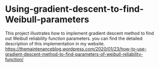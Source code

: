 # Using-gradient-descent-to-find-Weibull-parameters
This project illustrates how to implement gradient descent method to find out Weibull reliability function parameters.
you can find the detailed description of this implementation in my website.
https://themaintenanceblog.wordpress.com/2020/01/23/how-to-use-gradient-descent-method-to-find-parameters-of-weibull-reliability-function/
